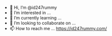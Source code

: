 - 👋 Hi, I’m @id247rummy
- 👀 I’m interested in ...
- 🌱 I’m currently learning ...
- 💞️ I’m looking to collaborate on ...
- 📫 How to reach me ... https://id247rummy.com/

<!---
id247rummy/id247rummy is a ✨ special ✨ repository because its `README.md` (this file) appears on your GitHub profile.
You can click the Preview link to take a look at your changes.
--->
